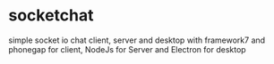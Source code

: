 # socketchat
simple socket io chat client, server and desktop with framework7 and phonegap for client, NodeJs for Server and Electron for desktop
